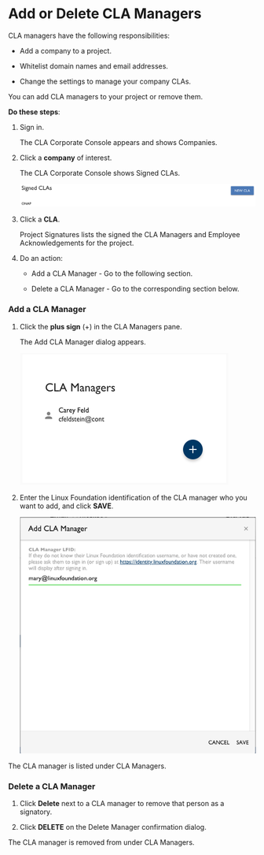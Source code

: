 # Add or Delete CLA Managers
CLA managers have the following responsibilities:

* Add a company to a project.

* Whitelist domain names and email addresses.

* Change the settings to manage your company CLAs.

You can add CLA managers to your project or remove them.

**Do these steps**:

1. Sign in.

   The CLA Corporate Console appears and shows Companies.

2. Click a **company** of interest.

   The CLA Corporate Console shows Signed CLAs.

   ![Signed CLAs](imgs/CLA-Signed-CLAs.png)

3. Click a **CLA**.

   Project Signatures lists the signed the CLA Managers and Employee Acknowledgements for the project.

4. Do an action:

   * Add a CLA Manager - Go to the following section.

   * Delete a CLA Manager - Go to the corresponding section below.

### Add a CLA Manager

1. Click the **plus sign** (+) in the CLA Managers pane.

   The Add CLA Manager dialog appears.

   ![Add CLA Manager pane](imgs/CLA-Managers-pane.png)

2. Enter the Linux Foundation identification of the CLA manager who you want to add, and click ****SAVE****.

   ![Add CLA Manager](imgs/CLA-Add-CLA-Manager.png)

The CLA manager is listed under CLA Managers.

### Delete a CLA Manager

1. Click **Delete** next to a CLA manager to remove that person as a signatory.

2. Click **DELETE** on the Delete Manager confirmation dialog.

The CLA manager is removed from under CLA Managers.